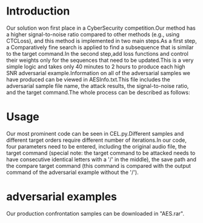 # Introduction
Our solution won first place in a CyberSecurity competition.Our method has a higher signal-to-noise ratio compared to other methods (e.g., using CTCLoss), and this method is implemented in two main steps.As a first step, a Comparatively fine search is applied to find a subsequence that is similar to the target command.In the second step,add loss functions and control their weights only for the sequences that need to be updated.This is a very simple logic and takes only 40 minutes to 2 hours to produce each high SNR adversarial example.Information on all of the adversarial samples we have produced can be viewed in AESInfo.txt.This file includes the adversarial sample file name, the attack results, the signal-to-noise ratio, and the target command.The whole process can be described as follows:
# Usage
Our most prominent code can be seen in CEL.py.Different samples and different target orders require different number of iterations.In our code, four parameters need to be entered, including the original audio file, the target command (special note: the target command to be attacked needs to have consecutive identical letters with a '/' in the middle), the save path and the compare target command (this command is compared with the output command of the adversarial example without the '/').
# adversarial examples
Our production confrontation samples can be downloaded in "AES.rar".
